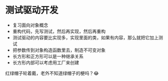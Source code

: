 # 测试驱动开发

- 复习面向对象概念
- 重构代码，先写测试，然后再实现，然后再重构
- 测试驱动的内容要比实现多，实现里面的类，如果有内容，那么就把它加上测试
- 把参数传到对象构造函数里去，制造不可变对象
- 长方形和正方形可以是一种继承关系
- 长方形内部可以考虑用工厂来创建

红绿帽子轮着戴，老外不知道绿帽子的梗吗？😂